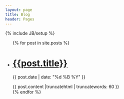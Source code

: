 ```yaml
---
layout: page
title: Blog 
header: Pages
---
```

{% include JB/setup %}

<ul class="posts">  
  {% for post in site.posts %}
    <li><h1 class="entry-title">
	  <a href="{{ BASE_PATH }}{{ post.url }}">{{post.title}}</a>
	  </h1>
      <p class="blogdate">{{ post.date | date: "%d %B %Y" }}</p>
	  <div class="entry-content"></div>
      <div>{{ post.content |truncatehtml | truncatewords: 60 }}</div>
     </li>
	{% endfor %}  
</ul>

